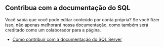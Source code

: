 ## <a name="contribute-to-sql-documentation"></a>Contribua com a documentação do SQL

Você sabia que você pode editar conteúdo por conta própria? Se você fizer isso, não apenas melhorará nossa documentação, como também será creditado como um colaborador para a página.

- [Como contribuir com a documentação do SQL Server](https://docs.microsoft.com/sql/sql-server/sql-server-docs-contribute)
